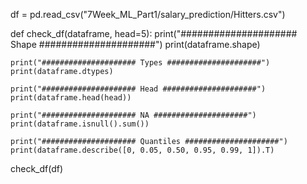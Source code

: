 df = pd.read_csv("7Week_ML_Part1/salary_prediction/Hitters.csv")

def check_df(dataframe, head=5):
    print("##################### Shape #####################")
    print(dataframe.shape)

    print("##################### Types #####################")
    print(dataframe.dtypes)

    print("##################### Head #####################")
    print(dataframe.head(head))

    print("##################### NA #####################")
    print(dataframe.isnull().sum())

    print("##################### Quantiles #####################")
    print(dataframe.describe([0, 0.05, 0.50, 0.95, 0.99, 1]).T)

check_df(df)
